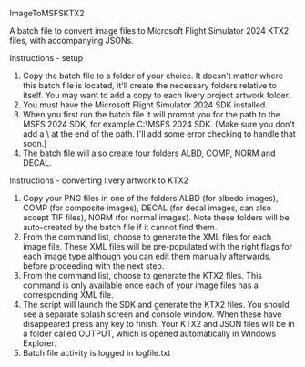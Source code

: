 ImageToMSFSKTX2

A batch file to convert image files to Microsoft Flight Simulator 2024 KTX2 files, with accompanying JSONs.

Instructions - setup

1. Copy the batch file to a folder of your choice. It doesn't matter where this batch file is located, it'll create the necessary folders relative to itself. You may want to add a copy to each livery project artwork folder.
2. You must have the Microsoft Flight Simulator 2024 SDK installed.
3. When you first run the batch file it will prompt you for the path to the MSFS 2024 SDK, for example C:\MSFS 2024 SDK. (Make sure you don't add a \ at the end of the path. I'll add some error checking to handle that soon.)
4. The batch file will also create four folders ALBD, COMP, NORM and DECAL.

Instructions - converting livery artwork to KTX2

1. Copy your PNG files in one of the folders ALBD (for albedo images), COMP (for composite images), DECAL (for decal images, can also accept TIF files), NORM (for normal images). Note these folders will be auto-created by the batch file if it cannot find them.
2. From the command list, choose to generate the XML files for each image file. These XML files will be pre-populated with the right flags for each image type although you can edit them manually afterwards, before proceeding with the next step.
3. From the command list, choose to generate the KTX2 files. This command is only available once each of your image files has a corresponding XML file.
4. The script will launch the SDK and generate the KTX2 files. You should see a separate splash screen and console window. When these have disappeared press any key to finish. Your KTX2 and JSON files will be in a folder called OUTPUT, which is opened automatically in Windows Explorer.
5. Batch file activity is logged in logfile.txt
